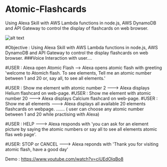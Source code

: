 # Atomic-Flashcards
Using Alexa Skill with AWS Lambda functions in node.js, AWS DynamoDB and API Gateway to control the display of flashcards on web browser.



![alt text](https://github.com/kavyakushnoor/Atomic-Flashcards/blob/master/atomic%20flash.PNG)


#Objective : Using Alexa Skill with AWS Lambda functions in node.js, AWS DynamoDB and API Gateway to control the display flashcards on web browser.
###Voice Interaction with user.... 

#USER : Alexa open Atomic Flash --> Alexa opens atomic flash with greeting 'welcome to Atomich flash. To see elements, Tell me an atomic number between 1 and 20 or, say all,  to see all elements.'

#USER : Show me element with atomic number 2 ---> Alexa displays Helium flashcard on web-page. 
#USER : Show me element with atomic number 20 ---> Alexa displays Calcium flashcard on web-page. 
#USER : Show me all elements ---> Alexa displays all available 20 elements flashcards on webpage. 
....... 
( user can choose any atomic number between 1 and 20 while practising with Alexa) 

#USER : HELP ---> Alexa responds with 'you can ask for an element picture by saying the atomic numbers or say all to see all elements atomic flas web page'.

#USER: STOP or CANCEL ---> Alexa reponds with 'Thank you for visiting atomic flash, have a good day'


Demo : https://www.youtube.com/watch?v=ciUEdOIqBo8













